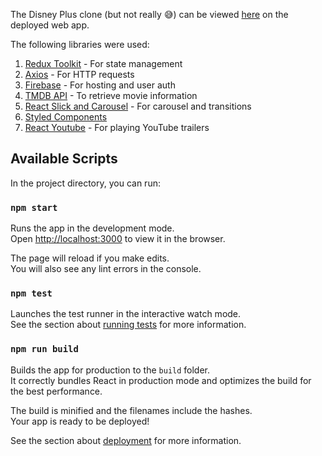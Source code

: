 The Disney Plus clone (but not really :sweat_smile:) can be viewed [here](https://disney-clone-plus-ae2ae.web.app) on the deployed web app.

The following libraries were used:
1. [Redux Toolkit](https://redux-toolkit.js.org) - For state management
2. [Axios](https://axios-http.com) - For HTTP requests
3. [Firebase](https://firebase.google.com) - For hosting and user auth
4. [TMDB API](https://developers.themoviedb.org/3) - To retrieve movie information
5. [React Slick and Carousel](https://react-slick.neostack.com) - For carousel and transitions
6. [Styled Components](https://styled-components.com)
7. [React Youtube](https://www.npmjs.com/package/react-youtube) - For playing YouTube trailers

## Available Scripts

In the project directory, you can run:

### `npm start`

Runs the app in the development mode.<br />
Open [http://localhost:3000](http://localhost:3000) to view it in the browser.

The page will reload if you make edits.<br />
You will also see any lint errors in the console.

### `npm test`

Launches the test runner in the interactive watch mode.<br />
See the section about [running tests](https://facebook.github.io/create-react-app/docs/running-tests) for more information.

### `npm run build`

Builds the app for production to the `build` folder.<br />
It correctly bundles React in production mode and optimizes the build for the best performance.

The build is minified and the filenames include the hashes.<br />
Your app is ready to be deployed!

See the section about [deployment](https://facebook.github.io/create-react-app/docs/deployment) for more information.
